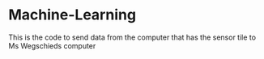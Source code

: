 # Machine-Learning
This is the code to send data from the computer that has the sensor tile to Ms Wegschieds computer
